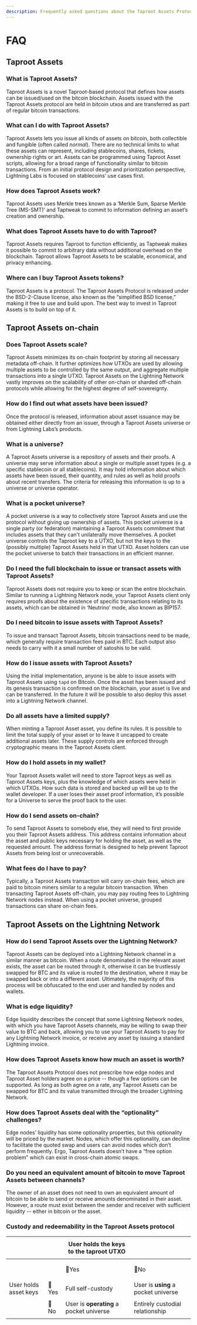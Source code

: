 ```yaml
---
description: Frequently asked questions about the Taproot Assets Protocol.
---
```


# FAQ

## Taproot Assets <a href="#docs-internal-guid-ae4b02ad-7fff-4740-c7fd-34f471681055" id="docs-internal-guid-ae4b02ad-7fff-4740-c7fd-34f471681055"></a>

### What is Taproot Assets? <a href="#docs-internal-guid-ae4b02ad-7fff-4740-c7fd-34f471681055" id="docs-internal-guid-ae4b02ad-7fff-4740-c7fd-34f471681055"></a>

Taproot Assets is a novel Taproot-based protocol that defines how assets can be issued/used on the bitcoin blockchain. Assets issued with the Taproot Assets protocol are held in bitcoin utxos and are transferred as part of regular bitcoin transactions.

### What can I do with Taproot Assets?

Taproot Assets lets you issue all kinds of assets on bitcoin, both collectible and fungible (often called _normal_). There are no technical limits to what these assets can represent, including stablecoins, shares, tickets, ownership rights or art. Assets can be programmed using Taproot Asset scripts, allowing for a broad range of functionality similar to bitcoin transactions. From an initial protocol design and prioritization perspective, Lightning Labs is focused on stablecoins’ use cases first.&#x20;

### How does Taproot Assets work?

Taproot Assets uses Merkle trees known as a ‘Merkle Sum, Sparse Merkle Tree (MS-SMT)’ and Taptweak to commit to information defining an asset’s creation and ownership.

### What does Taproot Assets have to do with Taproot?

Taproot Assets requires Taproot to function efficiently, as Taptweak makes it possible to commit to arbitrary data without additional overhead on the blockchain. Taproot allows Taproot Assets to be scalable, economical, and privacy enhancing.

### Where can I buy Taproot Assets tokens?

Taproot Assets is a protocol. The Taproot Assets Protocol is released under the BSD-2-Clause license, also known as the “simplified BSD license,” making it free to use and build upon. The best way to invest in Taproot Assets is to build on top of it.

## Taproot Assets on-chain

### Does Taproot Assets scale? <a href="#docs-internal-guid-ecae09ba-7fff-98fc-8581-c0543aaa5874" id="docs-internal-guid-ecae09ba-7fff-98fc-8581-c0543aaa5874"></a>

Taproot Assets minimizes its on-chain footprint by storing all necessary metadata off-chain. It further optimizes how UTXOs are used by allowing multiple assets to be controlled by the same output, and aggregate multiple transactions into a single UTXO. Taproot Assets on the Lightning Network vastly improves on the scalability of other on-chain or sharded off-chain protocols while allowing for the highest degree of self-sovereignty.

### How do I find out what assets have been issued?

Once the protocol is released, information about asset issuance may be obtained either directly from an issuer, through a Taproot Assets universe or from Lightning Labs’s products.

### What is a universe?

A Taproot Assets universe is a repository of assets and their proofs. A universe may serve information about a single or multiple asset types (e.g. a specific stablecoin or all stablecoins). It may hold information about which assets have been issued, their quantity, and rules as well as hold proofs about recent transfers. The criteria for releasing this information is up to a universe or universe operator.

### What is a pocket universe?

A pocket universe is a way to collectively store Taproot Assets and use the protocol without giving up ownership of assets. This pocket universe is a single party (or federation) maintaining a Taproot Assets commitment that includes assets that they can't unilaterally move themselves. A pocket universe controls the Taproot key to a UTXO, but not the keys to the (possibly multiple) Taproot Assets held in that UTXO. Asset holders can use the pocket universe to batch their transactions in an efficient manner.

### Do I need the full blockchain to issue or transact assets with Taproot Assets? <a href="#docs-internal-guid-995924ec-7fff-bf47-4b88-25b6658d8c66" id="docs-internal-guid-995924ec-7fff-bf47-4b88-25b6658d8c66"></a>

Taproot Assets does not require you to keep or scan the entire blockchain. Similar to running a Lightning Network node, your Taproot Assets client only requires proofs about the existence of specific transactions relating to its assets, which can be obtained in ‘Neutrino’ mode, also known as BIP157.

### Do I need bitcoin to issue assets with Taproot Assets?

To issue and transact Taproot Assets, bitcoin transactions need to be made, which generally require transaction fees paid in BTC. Each output also needs to carry with it a small number of satoshis to be valid.

### How do I issue assets with Taproot Assets?

Using the initial implementation, anyone is be able to issue assets with Taproot Assets using `tapd` on Bitcoin. Once the asset has been issued and its genesis transaction is confirmed on the blockchain, your asset is live and can be transferred. In the future it will be possible to also deploy this asset into a Lightning Network channel.

### Do all assets have a limited supply?

When minting a Taproot Asset asset, you define its rules. It is possible to limit the total supply of your asset or to leave it uncapped to create additional assets later. These supply controls are enforced through cryptographic means in the Taproot Assets client.

### How do I hold assets in my wallet?

Your Taproot Assets wallet will need to store Taproot keys as well as Taproot Assets keys, plus the knowledge of which assets were held in which UTXOs. How such data is stored and backed up will be up to the wallet developer.  If a user loses their asset proof information, it’s possible for a Universe to serve the proof back to the user.&#x20;

### How do I send assets on-chain? <a href="#docs-internal-guid-157496c4-7fff-e705-7be6-06f7c05e7cd4" id="docs-internal-guid-157496c4-7fff-e705-7be6-06f7c05e7cd4"></a>

To send Taproot Assets to somebody else, they will need to first provide you their Taproot Assets address. This address contains information about the asset and public keys necessary for holding the asset, as well as the requested amount. The address format is designed to help prevent Taproot Assets from being lost or unrecoverable.

### What fees do I have to pay?

Typically, a Taproot Assets transaction will carry on-chain fees, which are paid to bitcoin miners similar to a regular bitcoin transaction. When transacting Taproot Assets off-chain, you may pay routing fees to Lightning Network nodes instead. When using a pocket universe, grouped transactions can share on-chain fees.

## Taproot Assets on the Lightning Network

### How do I send Taproot Assets over the Lightning Network?

Taproot Assets can be deployed into a Lightning Network channel in a similar manner as bitcoin. When a route denominated in the relevant asset exists, the asset can be routed through it, otherwise it can be trustlessly swapped for BTC and its value is routed to the destination, where it may be swapped back or into a different asset. Ultimately, the majority of this process will be obfuscated to the end user and handled by nodes and wallets.

### What is edge liquidity? <a href="#docs-internal-guid-db923dbf-7fff-0947-dc8c-ded0b5d02196" id="docs-internal-guid-db923dbf-7fff-0947-dc8c-ded0b5d02196"></a>

Edge liquidity describes the concept that some Lightning Network nodes, with which you have Taproot Assets channels, may be willing to swap their value to BTC and back, allowing you to use your Taproot Assets to pay for any Lightning Network invoice, or receive any asset by issuing a standard Lightning invoice.

### How does Taproot Assets know how much an asset is worth?

The Taproot Assets Protocol does not prescribe how edge nodes and Taproot Asset holders agree on a price -- though a few options can be supported. As long as both agree on a rate, any Taproot Assets can be swapped for BTC and its value transmitted through the broader Lightning Network.

### How does Taproot Assets deal with the “optionality” challenges?

Edge nodes’ liquidity has some optionality properties, but this optionality will be priced by the market. Nodes, which offer this optionality, can decline to facilitate the quoted swap and users can avoid nodes which don’t perform frequently.  Ergo, Taproot Assets doesn’t have a “free option problem” which can exist in cross-chain atomic swaps.

### Do you need an equivalent amount of bitcoin to move Taproot Assets between channels?

The owner of an asset does not need to own an equivalent amount of bitcoin to be able to send or receive amounts denominated in their asset. However, a route must exist between the sender and receiver with sufficient liquidity -- either in bitcoin or the asset.

### Custody and redeemability in the Taproot Assets protocol

| <p><br></p>           | <p><br></p> | User holds the keys to the taproot UTXO | <p><br></p>                         |
| --------------------- | ----------- | --------------------------------------- | ----------------------------------- |
| <p><br></p>           | <p><br></p> | 🔑Yes                                   | 🚫No                                |
| User holds asset keys | 🔑Yes       | Full self-custody                       | User is **using** a pocket universe |
| <p><br></p>           | 🚫No        | User is **operating** a pocket universe | Entirely custodial relationship     |
